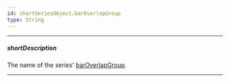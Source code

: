 ```yaml
---
id: chartSeriesObject.barOverlapGroup
type: String
---
```

---
##### shortDescription
The name of the series' [barOverlapGroup](/api-reference/10%20UI%20Components/dxChart/5%20Series%20Types/CommonSeries/barOverlapGroup.md '/Documentation/ApiReference/UI_Components/dxChart/Configuration/series/#barOverlapGroup').

---
